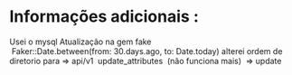 # Informações adicionais :
Usei o mysql
Atualização na gem fake   Faker::Date.between(from: 30.days.ago, to: Date.today)
alterei ordem de diretorio para => api/v1 
update_attributes  (não funciona mais)  => update
